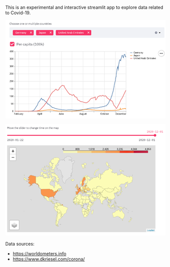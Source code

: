 This is an experimental and interactive streamlit app to explore data related to Covid-19.

![](img/example.png)

![](img/example_2.png)

Data sources:

- https://worldometers.info
- https://www.dkriesel.com/corona/